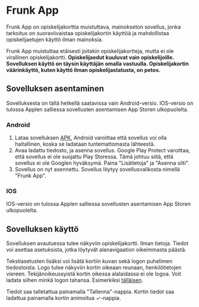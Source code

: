 # Frunk App

Frunk App on opiskelijakorttia muistuttava, mainokseton sovellus, jonka tarkoitus on suoraviivaistaa opiskelijakortin käyttöä ja mahdollistaa opiskelijaetujen käyttö ilman mainoksia.

Frunk App muistuttaa etäisesti joitakin opiskelijakortteja, mutta ei ole virallinen opiskelijakortti. **Opiskelijaedut
kuuluvat vain opiskelijoille. Sovelluksen käyttö on täysin käyttäjän omalla vastuulla. Opiskelijakortin väärinkäyttö, kuten käyttö ilman opiskelijastatusta, on petos.**

## Sovelluksen asentaminen

Sovelluksesta on tällä hetkellä saatavissa vain Android-versio. IOS-versio on tulossa Applen salliessa sovellusten asentamisen App Storen ulkopuolelta.

### Android

1. Lataa sovelluksen [APK](), Android varoittaa että sovellus voi olla haitallinen, koska se ladataan tuntemattomasta lähteestä.
2. Avaa ladattu tiedosto, ja asenna sovellus. Google Play Protect varoittaa, että sovellus ei ole suojattu Play Storessa. Tämä johtuu siitä, että sovellus ei ole Googlen hyväksymä. Paina "Lisätietoja" ja "Asenna silti".
3. Sovellus on nyt asennettu. Sovellus löytyy sovellusvalikosta nimellä "Frunk App".

### IOS

IOS-versio on tulossa Applen salliessa sovellusten asentamisen App Storen ulkopuolelta.

## Sovelluksen käyttö

Sovelluksen avautuessa tulee näkyviin opiskelijakortti. Ilman tietoja. Tiedot voi asettaa asetuksista, jotka löytyvät alanavigaation oikeimmasta päästä.

Tekstiasetusten lisäksi voi lisätä kortiin kuvan sekä logon puhelimen tiedostoista. Logo tulee näkyviin kortin oikeaan reunaan, henkilötietojen viereen. Tekijänoikeussyistä kortin oikessa alalaidassa ei ole logoa. Voit ladata siihen minkä logon tahansa. Esimerkiksi [tälläisen](https://freeimage.host/i/logo.JaY4UNt).

Tiedot saa talletattua painamalla "Tallenna"-nappia.
Kortin tiedot saa ladattua painamalla kortin animoitua ✓-nappia.
